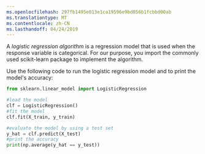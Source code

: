 ```yaml
---
ms.openlocfilehash: 297fb1495e013e1ca19596e9bd056b1fcbbd00ab
ms.translationtype: MT
ms.contentlocale: zh-CN
ms.lasthandoff: 04/24/2019
---
```

A *logistic regression algorithm* is a regression model that is used when the response variable is categorical. For our purpose, you import the commonly used scikit-learn package to implement the algorithm.

Use the following code to run the logistic regression model and to print the model's accuracy:

```python
from sklearn.linear_model import LogisticRegression

#load the model
clf = LogisticRegression()
#fit the model
clf.fit(X_train, y_train)

#evaluate the model by using a test set
y_hat = clf.predict(X_test)
#print the accuracy
print(np.average(y_hat == y_test))
```